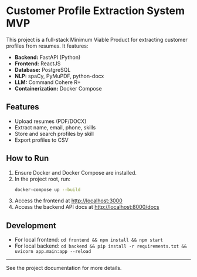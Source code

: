 # Customer Profile Extraction System MVP

This project is a full-stack Minimum Viable Product for extracting customer profiles from resumes. It features:
- **Backend:** FastAPI (Python)
- **Frontend:** ReactJS
- **Database:** PostgreSQL
- **NLP:** spaCy, PyMuPDF, python-docx
- **LLM:** Command Cohere R+
- **Containerization:** Docker Compose

## Features
- Upload resumes (PDF/DOCX)
- Extract name, email, phone, skills
- Store and search profiles by skill
- Export profiles to CSV

## How to Run
1. Ensure Docker and Docker Compose are installed.
2. In the project root, run:
   ```zsh
   docker-compose up --build
   ```
3. Access the frontend at [http://localhost:3000](http://localhost:3000)
4. Access the backend API docs at [http://localhost:8000/docs](http://localhost:8000/docs)

## Development
- For local frontend: `cd frontend && npm install && npm start`
- For local backend: `cd backend && pip install -r requirements.txt && uvicorn app.main:app --reload`

---

See the project documentation for more details.
